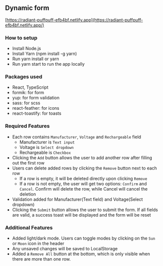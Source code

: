 ## Dynamic form
[https://radiant-puffpuff-efb4bf.netlify.app](https://radiant-puffpuff-efb4bf.netlify.app/)

### How to setup

- Install Node.js
- Install Yarn (npm install -g yarn)
- Run yarn install or yarn
- Run yarn start to run the app locally

### Packages used
- React, TypeScript
- formik: for form
- yup: for form validation
- sass: for scss
- react-feather: for icons
- react-toastify: for toasts

### Required Features

- Each row contains `Manufacturer`, `Voltage` and `Rechargeable` field
  - Manufacturer is `Text input`
  - Voltage is `Select dropdown`
  - Rechargeable is `Checkbox`
- Clicking the `Add` button allows the user to add another row after filling out the first row
- Users can delete added rows by clicking the `Remove` button next to each row
  - If a row is empty, it will be deleted directly upon clicking `Remove`
  - If a row is not empty, the user will get two options: `Confirm` and `Cancel`. Confirm will delete the row, while Cancel will cancel the deletion
- Validation added for Manufacturer(Text field) and Voltage(Select dropdown)
- Clicking the `Submit` button allows the user to submit the form. If all fields are valid, a success toast will be displayed and the form will be reset

### Additional Features
- Added light/dark mode. Users can toggle modes by clicking on the `Sun` or `Moon` icon in the header
- Any unsaved changes will be saved to LocalStorage
- Added a `Remove All` button at the bottom, which is only visible when there are more than one row.

